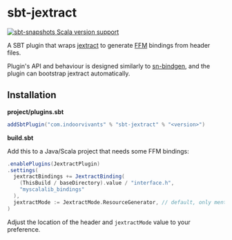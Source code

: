 # sbt-jextract

[![sbt-snapshots Scala version support](https://index.scala-lang.org/indoorvivants/sbt-jextract/sbt-jextract/latest.svg)](https://index.scala-lang.org/indoorvivants/sbt-jextract/sbt-jextract)

A SBT plugin that wraps [jextract](https://github.com/openjdk/jextract) to generate 
[FFM](https://docs.oracle.com/en/java/javase/23/core/foreign-function-and-memory-api.html#GUID-E7255CE9-5A95-437C-B37A-276B6C9B5F4D) bindings from header files.

Plugin's API and behaviour is designed similarly to [sn-bindgen](https://sn-bindgen.indoorvivants.com/), and the plugin can bootstrap jextract automatically.


## Installation

**project/plugins.sbt**

```scala
addSbtPlugin("com.indoorvivants" % "sbt-jextract" % "<version>")
```

**build.sbt**

Add this to a Java/Scala project that needs some FFM bindings:

```scala
.enablePlugins(JextractPlugin)
.settings(
  jextractBindings += JextractBinding(
    (ThisBuild / baseDirectory).value / "interface.h",
    "myscalalib_bindings"
  ),
  jextractMode := JextractMode.ResourceGenerator, // default, only mentioned for documentation purposes
)
```

Adjust the location of the header and `jextractMode` value to your preference.
